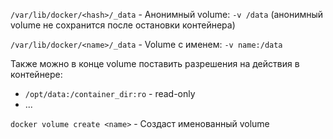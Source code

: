 ```/var/lib/docker/<hash>/_data``` - Анонимный volume: ```-v /data``` (анонимный volume не сохранится после остановки контейнера)  

```/var/lib/docker/<name>/_data``` - Volume с именем: ```-v name:/data```  

Также можно в конце volume поставить разрешения на действия в контейнере:
- ```/opt/data:/container_dir:ro``` - read-only
- ...
  
```docker volume create <name>``` - Создаст именованный volume  
